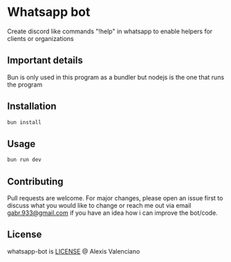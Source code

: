 # Whatsapp bot

Create discord like commands "!help" in whatsapp to enable helpers for clients or organizations

## Important details

Bun is only used in this program as a bundler but nodejs is the one that runs the program

## Installation

```bash
bun install
```

## Usage

```bash
bun run dev
```

## Contributing

Pull requests are welcome. For major changes, please open an issue first to discuss what you would like to change or reach me out via email gabr.933@gmail.com if you have an idea how i can improve the bot/code.

## License

whatsapp-bot is [LICENSE](LICENSE.MD) @ Alexis Valenciano
